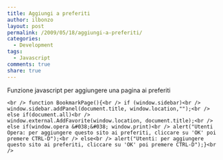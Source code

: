 ```yaml
---
title: Aggiungi a preferiti
author: ilbonzo
layout: post
permalink: /2009/05/18/aggiungi-a-preferiti/
categories:
  - Development
tags:
  - Javascript
comments: true
share: true
---
```

Funzione javascript per aggiungere una pagina ai preferiti

`<br />
function BookmarkPage(){<br />
if (window.sidebar)<br />
window.sidebar.addPanel(document.title, window.location,"");<br />
else if(document.all)<br />
window.external.AddFavorite(window.location, document.title);<br />
else if(window.opera &#038;&#038; window.print)<br />
alert("Utenti Opera: per aggiungere questo sito ai preferiti, cliccare su 'OK' poi premere CTRL-D");<br />
else<br />
alert("Utenti: per aggiungere questo sito ai preferiti, cliccare su 'OK' poi premere CTRL-D");}<br />
`

<div class='kindleWidget kindleLight' >

</div>
